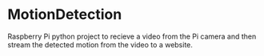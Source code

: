 # MotionDetection
Raspberry Pi python project to recieve a video from the Pi camera and then stream the detected motion from the video to a website.

